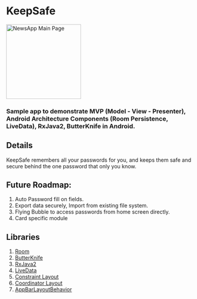 # KeepSafe

<img alt="NewsApp Main Page" height="200px" src="https://raw.githubusercontent.com/abhinav272/KeepSafeNew/master/app/src/main/res/mipmap-xxxhdpi/ic_keepsafe.png" />

### Sample app to demonstrate MVP (Model - View - Presenter), Android Architecture Components (Room Persistence, LiveData), RxJava2, ButterKnife in Android.

## Details

KeepSafe remembers all your passwords for you, and keeps them safe and secure behind the one password that only you know.

## Future Roadmap:
1) Auto Password fill on fields.
2) Export data securely, Import from existing file system.
3) Flying Bubble to access passwords from home screen directly.
4) Card specific module

## Libraries

1. [Room](https://developer.android.com/topic/libraries/architecture/room.html)
2. [ButterKnife](https://github.com/JakeWharton/butterknife)
3. [RxJava2](https://github.com/ReactiveX/RxJava)
4. [LiveData](https://developer.android.com/topic/libraries/architecture/livedata.html)
5. [Constraint Layout](https://developer.android.com/training/constraint-layout/index.html)
6. [Coordinator Layout](https://developer.android.com/reference/android/support/design/widget/CoordinatorLayout.Behavior.html)
7. [AppBarLayoutBehavior](https://developer.android.com/reference/android/support/design/widget/AppBarLayout.Behavior.html)
